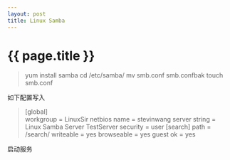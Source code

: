 ```yaml
---
layout: post
title: Linux Samba
---
```


{{ page.title }}
================

>yum install samba
>cd /etc/samba/
>mv smb.conf smb.confbak
>touch smb.conf

如下配置写入
>[global]     
>workgroup = LinuxSir
>netbios name = stevinwang
>server string = Linux Samba Server TestServer
>security = user
> [search]
> path = /search/
> writeable = yes
> browseable = yes 
> guest ok = yes

启动服务
